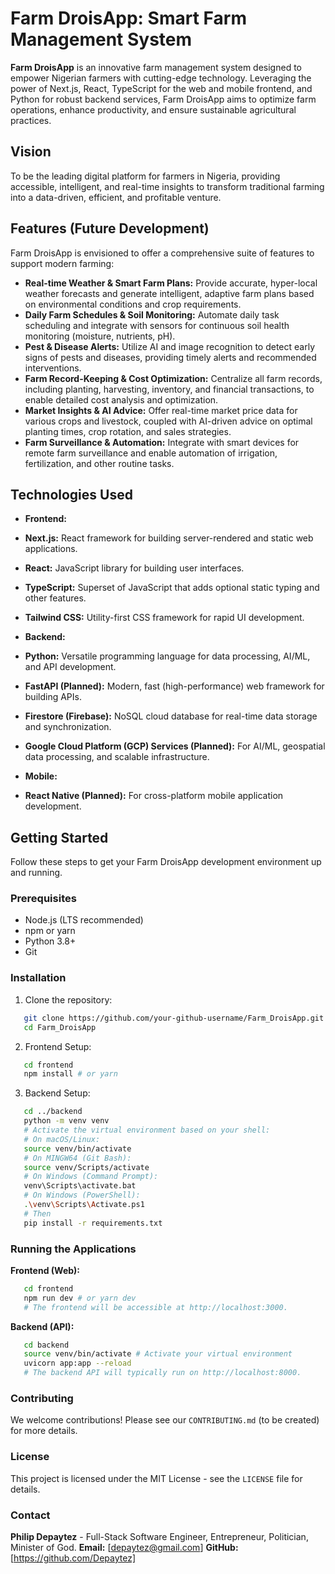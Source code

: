 # Farm DroisApp: Smart Farm Management System
**Farm DroisApp** is an innovative farm management system designed to empower Nigerian farmers with cutting-edge technology. Leveraging the power of Next.js, React, TypeScript for the web and mobile frontend, and Python for robust backend services, Farm DroisApp aims to optimize farm operations, enhance productivity, and ensure sustainable agricultural practices.

## Vision
To be the leading digital platform for farmers in Nigeria, providing accessible, intelligent, and real-time insights to transform traditional farming into a data-driven, efficient, and profitable venture.

## Features (Future Development)
Farm DroisApp is envisioned to offer a comprehensive suite of features to support modern farming:

* **Real-time Weather & Smart Farm Plans:** Provide accurate, hyper-local weather forecasts and generate intelligent, adaptive farm plans based on environmental conditions and crop requirements.
* **Daily Farm Schedules & Soil Monitoring:** Automate daily task scheduling and integrate with sensors for continuous soil health monitoring (moisture, nutrients, pH).
* **Pest & Disease Alerts:** Utilize AI and image recognition to detect early signs of pests and diseases, providing timely alerts and recommended interventions.
* **Farm Record-Keeping & Cost Optimization:** Centralize all farm records, including planting, harvesting, inventory, and financial transactions, to enable detailed cost analysis and optimization.
* **Market Insights & AI Advice:** Offer real-time market price data for various crops and livestock, coupled with AI-driven advice on optimal planting times, crop rotation, and sales strategies.
* **Farm Surveillance & Automation:** Integrate with smart devices for remote farm surveillance and enable automation of irrigation, fertilization, and other routine tasks.

## Technologies Used
* **Frontend:**
 * **Next.js:** React framework for building server-rendered and static web applications.
 * **React:** JavaScript library for building user interfaces.
 * **TypeScript:** Superset of JavaScript that adds optional static typing and other features.
 * **Tailwind CSS:** Utility-first CSS framework for rapid UI development.

* **Backend:**
 * **Python:** Versatile programming language for data processing, AI/ML, and API development.
 * **FastAPI (Planned):** Modern, fast (high-performance) web framework for building APIs. 
 * **Firestore (Firebase):** NoSQL cloud database for real-time data storage and synchronization.
 * **Google Cloud Platform (GCP) Services (Planned):** For AI/ML, geospatial data processing, and scalable infrastructure.

* **Mobile:**
 * **React Native (Planned):** For cross-platform mobile application development.

## Getting Started
Follow these steps to get your Farm DroisApp development environment up and running.

### Prerequisites
* Node.js (LTS recommended)
* npm or yarn
* Python 3.8+
* Git

### Installation
1. Clone the repository:
```bash
   git clone https://github.com/your-github-username/Farm_DroisApp.git
   cd Farm_DroisApp
```
2. Frontend Setup:
```bash
   cd frontend
   npm install # or yarn
```
3. Backend Setup:
```bash
   cd ../backend
   python -m venv venv
   # Activate the virtual environment based on your shell:
   # On macOS/Linux:
   source venv/bin/activate
   # On MINGW64 (Git Bash):
   source venv/Scripts/activate
   # On Windows (Command Prompt):
   venv\Scripts\activate.bat
   # On Windows (PowerShell):
   .\venv\Scripts\Activate.ps1
   # Then
   pip install -r requirements.txt
```

### Running the Applications
**Frontend (Web):**
```bash
   cd frontend
   npm run dev # or yarn dev
   # The frontend will be accessible at http://localhost:3000.
```
**Backend (API):**
```bash
   cd backend
   source venv/bin/activate # Activate your virtual environment
   uvicorn app:app --reload
   # The backend API will typically run on http://localhost:8000.
```

### Contributing
We welcome contributions! Please see our ```CONTRIBUTING.md``` (to be created) for more details.

### License
This project is licensed under the MIT License - see the ```LICENSE``` file for details.

### Contact
**Philip Depaytez** - Full-Stack Software Engineer, Entrepreneur, Politician, Minister of God.
**Email:** [depaytez@gmail.com]
**GitHub:** [https://github.com/Depaytez]

